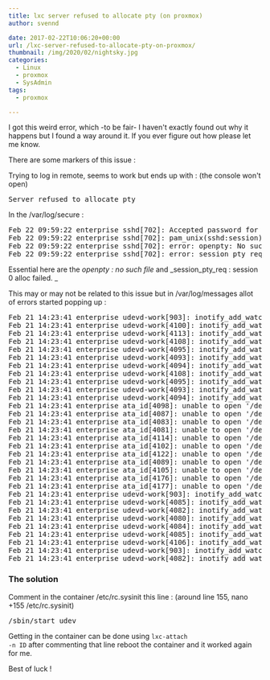 ```yaml
---
title: lxc server refused to allocate pty (on proxmox)
author: svennd

date: 2017-02-22T10:06:20+00:00
url: /lxc-server-refused-to-allocate-pty-on-proxmox/
thumbnail: /img/2020/02/nightsky.jpg
categories:
  - Linux
  - proxmox
  - SysAdmin
tags:
  - proxmox

---
```

I got this weird error, which -to be fair- I haven't exactly found out why it happens but I found a way around it. If you ever figure out how please let me know.

There are some markers of this issue :

Trying to log in remote, seems to work but ends up with : (the console won't open)

<pre>Server refused to allocate pty</pre>

In the /var/log/secure :

<pre>Feb 22 09:59:22 enterprise sshd[702]: Accepted password for root from some_IP port 54406 ssh2
Feb 22 09:59:22 enterprise sshd[702]: pam_unix(sshd:session): session opened for user root by (uid=0)
Feb 22 09:59:22 enterprise sshd[702]: error: openpty: No such file or directory
Feb 22 09:59:22 enterprise sshd[702]: error: session_pty_req: session 0 alloc failed</pre>

Essential here are the _openpty : no such file_ and _session\_pty\_req : session 0 alloc failed. _

This may or may not be related to this issue but in /var/log/messages allot of errors started popping up :

<pre>Feb 21 14:23:41 enterprise udevd-work[903]: inotify_add_watch(6, /dev/zd16, 10) failed: Operation not permitted
Feb 21 14:23:41 enterprise udevd-work[4100]: inotify_add_watch(6, /dev/loop5, 10) failed: Operation not permitted
Feb 21 14:23:41 enterprise udevd-work[4113]: inotify_add_watch(6, /dev/ram12, 10) failed: Operation not permitted
Feb 21 14:23:41 enterprise udevd-work[4108]: inotify_add_watch(6, /dev/ram1, 10) failed: Operation not permitted
Feb 21 14:23:41 enterprise udevd-work[4095]: inotify_add_watch(6, /dev/loop1, 10) failed: Operation not permitted
Feb 21 14:23:41 enterprise udevd-work[4093]: inotify_add_watch(6, /dev/ram13, 10) failed: Operation not permitted
Feb 21 14:23:41 enterprise udevd-work[4094]: inotify_add_watch(6, /dev/zd0, 10) failed: Operation not permitted
Feb 21 14:23:41 enterprise udevd-work[4108]: inotify_add_watch(6, /dev/ram4, 10) failed: Operation not permitted
Feb 21 14:23:41 enterprise udevd-work[4095]: inotify_add_watch(6, /dev/zd16, 10) failed: Operation not permitted
Feb 21 14:23:41 enterprise udevd-work[4093]: inotify_add_watch(6, /dev/zd0p1, 10) failed: Operation not permitted
Feb 21 14:23:41 enterprise udevd-work[4094]: inotify_add_watch(6, /dev/zd0p2, 10) failed: Operation not permitted
Feb 21 14:23:41 enterprise ata_id[4098]: unable to open '/dev/.tmp-block-8:16'
Feb 21 14:23:41 enterprise ata_id[4087]: unable to open '/dev/.tmp-block-8:80'
Feb 21 14:23:41 enterprise ata_id[4083]: unable to open '/dev/.tmp-block-8:64'
Feb 21 14:23:41 enterprise ata_id[4081]: unable to open '/dev/.tmp-block-8:48'
Feb 21 14:23:41 enterprise ata_id[4114]: unable to open '/dev/.tmp-block-8:32'
Feb 21 14:23:41 enterprise ata_id[4102]: unable to open '/dev/.tmp-block-8:128'
Feb 21 14:23:41 enterprise ata_id[4122]: unable to open '/dev/.tmp-block-8:0'
Feb 21 14:23:41 enterprise ata_id[4089]: unable to open '/dev/.tmp-block-8:112'
Feb 21 14:23:41 enterprise ata_id[4105]: unable to open '/dev/.tmp-block-8:96'
Feb 21 14:23:41 enterprise ata_id[4176]: unable to open '/dev/.tmp-block-11:0'
Feb 21 14:23:41 enterprise ata_id[4177]: unable to open '/dev/.tmp-block-11:0'
Feb 21 14:23:41 enterprise udevd-work[903]: inotify_add_watch(6, /dev/sdd, 10) failed: Operation not permitted
Feb 21 14:23:41 enterprise udevd-work[4085]: inotify_add_watch(6, /dev/sdh, 10) failed: Operation not permitted
Feb 21 14:23:41 enterprise udevd-work[4082]: inotify_add_watch(6, /dev/sdf, 10) failed: Operation not permitted
Feb 21 14:23:41 enterprise udevd-work[4080]: inotify_add_watch(6, /dev/sdd2, 10) failed: Operation not permitted
Feb 21 14:23:41 enterprise udevd-work[4084]: inotify_add_watch(6, /dev/sdg1, 10) failed: Operation not permitted
Feb 21 14:23:41 enterprise udevd-work[4085]: inotify_add_watch(6, /dev/sde1, 10) failed: Operation not permitted
Feb 21 14:23:41 enterprise udevd-work[4106]: inotify_add_watch(6, /dev/sdb2, 10) failed: Operation not permitted
Feb 21 14:23:41 enterprise udevd-work[903]: inotify_add_watch(6, /dev/sdd1, 10) failed: Operation not permitted
Feb 21 14:23:41 enterprise udevd-work[4082]: inotify_add_watch(6, /dev/sdd9, 10) failed: Operation not permitted</pre>

### The solution

Comment in the container /etc/rc.sysinit this line : (around line 155, nano +155 /etc/rc.sysinit)

<pre>/sbin/start_udev</pre>

Getting in the container can be done using <code class="EnlighterJSRAW" data-enlighter-language="null">lxc-attach -n ID</code> after commenting that line reboot the container and it worked again for me.

Best of luck !